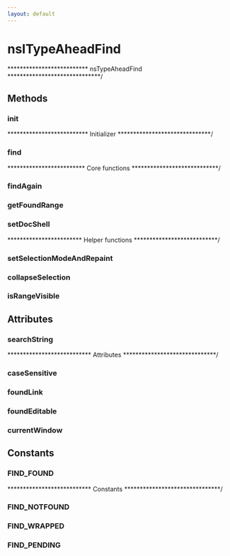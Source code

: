 ```yaml
---
layout: default
---
```


# nsITypeAheadFind #
************************** nsTypeAheadFind ******************************/  

## Methods ##

### init ###
************************** Initializer ******************************/  

### find ###
************************* Core functions ****************************/  

### findAgain ###

### getFoundRange ###

### setDocShell ###
************************ Helper functions ***************************/  

### setSelectionModeAndRepaint ###

### collapseSelection ###

### isRangeVisible ###

## Attributes ##

### searchString ###
*************************** Attributes ******************************/  

### caseSensitive ###

### foundLink ###

### foundEditable ###

### currentWindow ###

## Constants ##

### FIND_FOUND ###
*************************** Constants *******************************/  

### FIND_NOTFOUND ###

### FIND_WRAPPED ###

### FIND_PENDING ###
